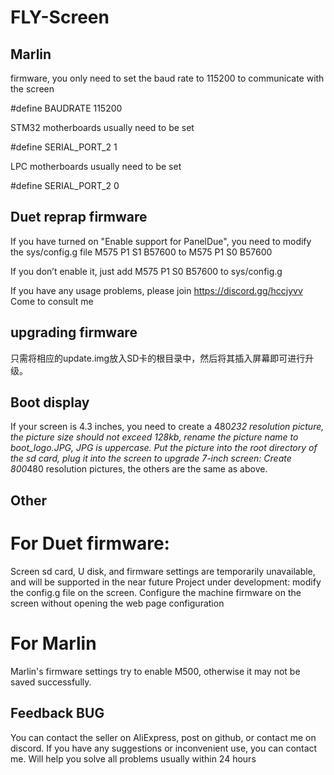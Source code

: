 # FLY-Screen
## Marlin 

firmware, you only need to set the baud rate to 115200 to communicate with the screen

#define BAUDRATE 115200

STM32 motherboards usually need to be set

 #define SERIAL_PORT_2 1
 
LPC motherboards usually need to be set

 #define SERIAL_PORT_2 0


## Duet reprap firmware

If you have turned on "Enable support for PanelDue", you need to modify the sys/config.g file M575 P1 S1 B57600 to M575 P1 S0 B57600

If you don’t enable it, just add M575 P1 S0 B57600 to sys/config.g

If you have any usage problems, please join https://discord.gg/hccjyvv Come to consult me

## upgrading firmware
只需将相应的update.img放入SD卡的根目录中，然后将其插入屏幕即可进行升级。
##  Boot display
If your screen is 4.3 inches, you need to create a 480*232 resolution picture, the picture size should not exceed 128kb, rename the picture name to boot_logo.JPG, JPG is uppercase. Put the picture into the root directory of the sd card, plug it into the screen to upgrade
7-inch screen: Create 800*480 resolution pictures, the others are the same as above.

## Other
# For Duet firmware:
Screen sd card, U disk, and firmware settings are temporarily unavailable, and will be supported in the near future
Project under development: modify the config.g file on the screen. Configure the machine firmware on the screen without opening the web page configuration
# For Marlin
Marlin's firmware settings try to enable M500, otherwise it may not be saved successfully.
## Feedback BUG
You can contact the seller on AliExpress, post on github, or contact me on discord. If you have any suggestions or inconvenient use, you can contact me. Will help you solve all problems usually within 24 hours
